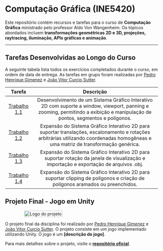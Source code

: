 # Computação Gráfica (INE5420)

Este repositório contém recursos e tarefas para o curso de **Computação Gráfica** ministrado pelo professor Aldo Von Wangenheim. Os tópicos abordados incluem **transformações geométricas 2D e 3D, projeções, raytracing, iluminação, APIs gráficas e animação**.

---

## Tarefas Desenvolvidas ao Longo do Curso

A seguinte tabela lista todos os exercícios completados durante o curso, em ordem de data de entrega. As tarefas em grupo foram realizadas por [Pedro Henrique Gimenez](https://github.com/pehqge) e [João Vitor Curcio Sutter](https://github.com/JVSutter).

|      Tarefa      |        Descrição         | 
| :--------------: | :----------------------: | 
| [Trabalho 1.1](https://github.com/JVSutter/computacao-grafica/releases/tag/trabalho-1.1) | Desenvolvimento de um Sistema Gráfico Interativo 2D com suporte a window, viewport, panning e zooming, permitindo a exibição e manipulação de pontos, segmentos e polígonos. | 
| [Trabalho 1.2](https://github.com/JVSutter/computacao-grafica/releases/tag/trabalho-1.2) | Expansão do Sistema Gráfico Interativo 2D para suportar translações, escalonamento e rotações arbitrárias utilizando coordenadas homogêneas e uma matriz de transformação genérica.  |
| [Trabalho 1.3](https://github.com/JVSutter/computacao-grafica/releases/tag/trabalho-1.3) | Expansão do Sistema Gráfico Interativo 2D para suportar rotação da janela de visualização e importação e exportação de arquivos .obj.  |
| [Trabalho 1.4](https://github.com/JVSutter/computacao-grafica/releases/tag/trabalho-1.4) | Expansão do Sistema Gráfico Interativo 2D para suportar clipping de polígonos e criação de polígonos aramados ou preenchidos.  |


## Projeto Final - Jogo em Unity

<div align="center">
    <div style="display: flex; align-items: center;">
        <img src="[URL do Logo do Projeto]" alt="Logo do projeto" width="50%" style="align-self: center;">
    </div>
    <p></p>
    <p></p>
</div>

O projeto final da disciplina foi realizado por [Pedro Henrique Gimenez](https://github.com/pehqge) e [João Vitor Curcio Sutter](https://github.com/JVSutter). O projeto consiste em um jogo implementado utilizando Unity. O jogo é um **[descrição do jogo]**.

Para mais detalhes sobre o projeto, visite o **[repositório oficial](https://github.com/)**.
